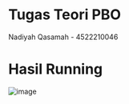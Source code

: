 # Tugas Teori PBO
Nadiyah Qasamah - 4522210046
# Hasil Running
![image](https://github.com/NadiyahQasamah/Teori07_PBO_A/assets/145907307/a1ee5303-a69c-4e41-98cc-bfd76bb32ae2)
